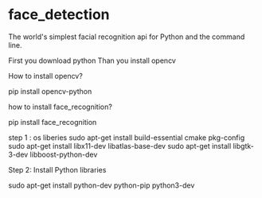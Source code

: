 # face_detection
The world's simplest facial recognition api for Python and the command line.

First you download python Than you install opencv

How to install opencv?

pip install opencv-python

how to install face_recognition?

pip install face_recognition

step 1 : os liberies
sudo apt-get install build-essential cmake pkg-config
sudo apt-get install libx11-dev libatlas-base-dev
sudo apt-get install libgtk-3-dev libboost-python-dev

Step 2: Install Python libraries

sudo apt-get install python-dev python-pip python3-dev 
